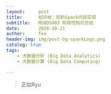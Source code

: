 ```yaml
---
layout:     post
title:      知识树：剖析Spark内部实现
subtitle:   MSBD5003 阶段性知识总结
date:       2020-10-21
author:     Tex
header-img: img/post-bg-sparkLogo.png
catalog: true
tags:
    - 大数据分析 (Big Data Analytics)
    - 大数据计算 (Big Data Computing)

---
```


>正如Ryu

